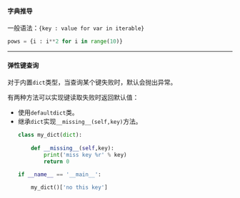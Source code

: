 #### 字典推导
一般语法：`{key : value for var in iterable}`
```python
pows = {i : i**2 for i in range(10)}
```

---
#### 弹性键查询
对于内置`dict`类型，当查询某个键失败时，默认会抛出异常。

有两种方法可以实现键读取失败时返回默认值：
* 使用`defaultdict`类。
* 继承`dict`实现`__missing__(self,key)`方法。
    ```python
    class my_dict(dict):
        
        def __missing__(self,key):
            print('miss key %r' % key)
            return 0
    
    if __name__ == '__main__':
    
        my_dict()['no this key']
    ```